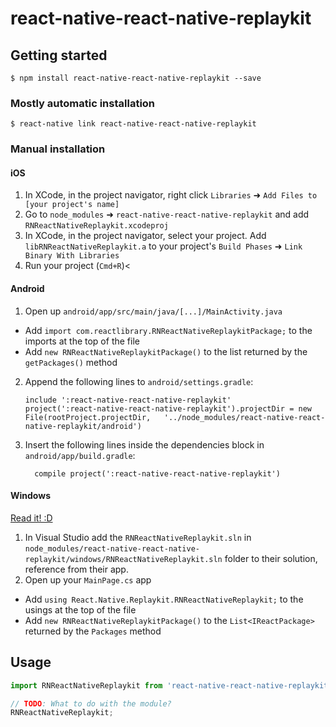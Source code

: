 
# react-native-react-native-replaykit

## Getting started

`$ npm install react-native-react-native-replaykit --save`

### Mostly automatic installation

`$ react-native link react-native-react-native-replaykit`

### Manual installation


#### iOS

1. In XCode, in the project navigator, right click `Libraries` ➜ `Add Files to [your project's name]`
2. Go to `node_modules` ➜ `react-native-react-native-replaykit` and add `RNReactNativeReplaykit.xcodeproj`
3. In XCode, in the project navigator, select your project. Add `libRNReactNativeReplaykit.a` to your project's `Build Phases` ➜ `Link Binary With Libraries`
4. Run your project (`Cmd+R`)<

#### Android

1. Open up `android/app/src/main/java/[...]/MainActivity.java`
  - Add `import com.reactlibrary.RNReactNativeReplaykitPackage;` to the imports at the top of the file
  - Add `new RNReactNativeReplaykitPackage()` to the list returned by the `getPackages()` method
2. Append the following lines to `android/settings.gradle`:
  	```
  	include ':react-native-react-native-replaykit'
  	project(':react-native-react-native-replaykit').projectDir = new File(rootProject.projectDir, 	'../node_modules/react-native-react-native-replaykit/android')
  	```
3. Insert the following lines inside the dependencies block in `android/app/build.gradle`:
  	```
      compile project(':react-native-react-native-replaykit')
  	```

#### Windows
[Read it! :D](https://github.com/ReactWindows/react-native)

1. In Visual Studio add the `RNReactNativeReplaykit.sln` in `node_modules/react-native-react-native-replaykit/windows/RNReactNativeReplaykit.sln` folder to their solution, reference from their app.
2. Open up your `MainPage.cs` app
  - Add `using React.Native.Replaykit.RNReactNativeReplaykit;` to the usings at the top of the file
  - Add `new RNReactNativeReplaykitPackage()` to the `List<IReactPackage>` returned by the `Packages` method


## Usage
```javascript
import RNReactNativeReplaykit from 'react-native-react-native-replaykit';

// TODO: What to do with the module?
RNReactNativeReplaykit;
```
  